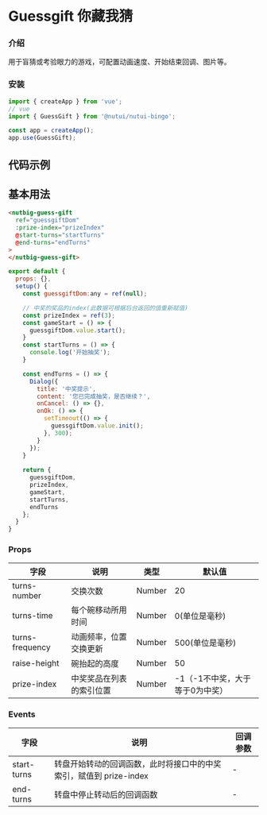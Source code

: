 # Guessgift 你藏我猜

### 介绍

用于盲猜或考验眼力的游戏，可配置动画速度、开始结束回调、图片等。

### 安装
``` javascript
import { createApp } from 'vue';
// vue
import { GuessGift } from '@nutui/nutui-bingo';

const app = createApp();
app.use(GuessGift);
```

## 代码示例
## 基本用法

```html
<nutbig-guess-gift
  ref="guessgiftDom"
  :prize-index="prizeIndex"
  @start-turns="startTurns"
  @end-turns="endTurns"
>
</nutbig-guess-gift>
```

```javascript
export default {
  props: {},
  setup() {
    const guessgiftDom:any = ref(null);

    // 中奖的奖品的index(此数据可根据后台返回的值重新赋值)
    const prizeIndex = ref(3); 
    const gameStart = () => {
      guessgiftDom.value.start();
    }
    const startTurns = () => {
      console.log('开始抽奖');
    }

    const endTurns = () => {
      Dialog({
        title: '中奖提示',
        content: '您已完成抽奖，是否继续？',
        onCancel: () => {},
        onOk: () => {
          setTimeout(() => {
            guessgiftDom.value.init();
          }, 300);
        }
      });
    }
   
    return {
      guessgiftDom,
      prizeIndex,
      gameStart,
      startTurns,
      endTurns
    };
  }
}
```


### Props

| 字段 | 说明 | 类型 | 默认值
|----- | ----- | ----- | ----- 
| turns-number | 交换次数 | Number | 20
| turns-time | 每个碗移动所用时间 | Number | 0(单位是毫秒)
| turns-frequency | 动画频率，位置交换更新 | Number | 500(单位是毫秒)
| raise-height | 碗抬起的高度 | Number | 50
| prize-index | 中奖奖品在列表的索引位置 | Number | -1（-1不中奖，大于等于0为中奖）

### Events

| 字段 | 说明 | 回调参数
|----- | ----- | -----
| start-turns | 转盘开始转动的回调函数，此时将接口中的中奖索引，赋值到 prize-index| - 
| end-turns | 转盘中停止转动后的回调函数 | - 

